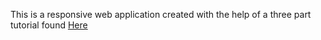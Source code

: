 This is a responsive web application created with the help of a three part tutorial found [Here](https://www.youtube.com/watch?v=8gNrZ4lAnAw)